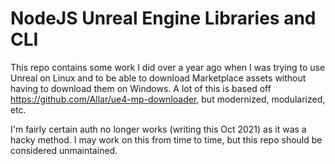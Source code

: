 # NodeJS Unreal Engine Libraries and CLI

This repo contains some work I did over a year ago when I was trying to use Unreal on Linux and to be able to download Marketplace assets without having to download them on Windows. A lot of this is based off https://github.com/Allar/ue4-mp-downloader, but modernized, modularized, etc.

I'm fairly certain auth no longer works (writing this Oct 2021) as it was a hacky method. I may work on this from time to time, but this repo should be considered unmaintained.
